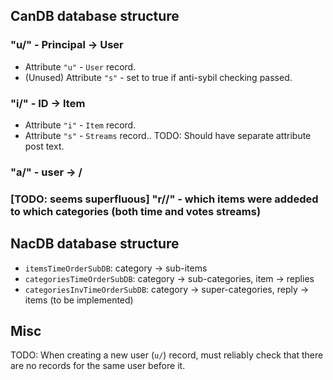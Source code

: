 ## CanDB database structure

### "u/" - Principal -> User
- Attribute `"u"` - `User` record.
- (Unused) Attribute `"s"` - set to true if anti-sybil checking passed.
### "i/" - ID -> Item
- Attribute `"i"` - `Item` record.
- Attribute `"s"` - `Streams` record..
TODO: Should have separate attribute post text.
### "a/" - user -> <buyer affiliate>/<seller affiliate>
### [TODO: seems superfluous] "r/<CATEGORY>/<ITEM>" - which items were addeded to which categories (both time and votes streams)

## NacDB database structure
* `itemsTimeOrderSubDB`: category -> sub-items
* `categoriesTimeOrderSubDB`: category -> sub-categories, item -> replies
* `categoriesInvTimeOrderSubDB`: category -> super-categories, reply -> items (to be implemented)

## Misc

TODO:
When creating a new user (`u/`) record, must reliably check that there are no
records for the same user before it.